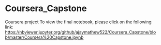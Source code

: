 # Coursera_Capstone
Coursera project
To view the final notebook, please click on the following link:
https://nbviewer.jupyter.org/github/ajaymathew522/Coursera_Capstone/blob/master/Coursera%20Capstone.ipynb
